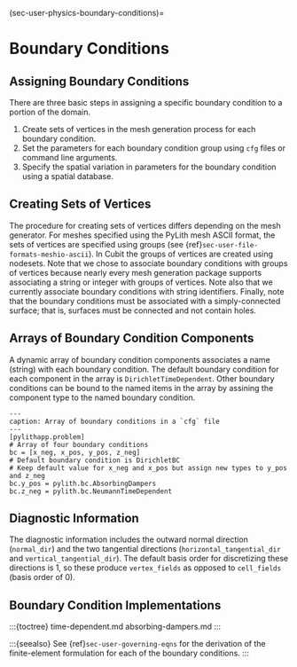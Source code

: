 (sec-user-physics-boundary-conditions)=
# Boundary Conditions

## Assigning Boundary Conditions

There are three basic steps in assigning a specific boundary condition to a portion of the domain.

1. Create sets of vertices in the mesh generation process for each boundary condition.
2. Set the parameters for each boundary condition group using `cfg` files or command line arguments.
3. Specify the spatial variation in parameters for the boundary condition using a spatial database.

## Creating Sets of Vertices

The procedure for creating sets of vertices differs depending on the mesh generator.
For meshes specified using the PyLith mesh ASCII format, the sets of vertices are specified using groups (see {ref}`sec-user-file-formats-meshio-ascii`).
In Cubit the groups of vertices are created using nodesets.
Note that we chose to associate boundary conditions with groups of vertices because nearly every mesh generation package supports associating a string or integer with groups of vertices.
Note also that we currently associate boundary conditions with string identifiers.
Finally, note that the boundary conditions must be associated with a simply-connected surface;
that is, surfaces must be connected and not contain holes.

## Arrays of Boundary Condition Components

A dynamic array of boundary condition components associates a name (string) with each boundary condition. The default boundary condition for each component in the array is `DirichletTimeDependent`.
Other boundary conditions can be bound to the named items in the array by assining the component type to the named boundary condition.

```{code-block} cfg
---
caption: Array of boundary conditions in a `cfg` file
---
[pylithapp.problem]
# Array of four boundary conditions
bc = [x_neg, x_pos, y_pos, z_neg]
# Default boundary condition is DirichletBC
# Keep default value for x_neg and x_pos but assign new types to y_pos and z_neg
bc.y_pos = pylith.bc.AbsorbingDampers
bc.z_neg = pylith.bc.NeumannTimeDependent
```

## Diagnostic Information

The diagnostic information includes the outward normal direction (`normal_dir`) and the two tangential directions (`horizontal_tangential_dir` and `vertical_tangential_dir`).
The default basis order for discretizing these directions is 1, so these produce `vertex_fields` as opposed to `cell_fields` (basis order of 0).

## Boundary Condition Implementations

:::{toctree}
time-dependent.md
absorbing-dampers.md
:::

:::{seealso}
See {ref}`sec-user-governing-eqns` for the derivation of the finite-element formulation for each of the boundary conditions.
:::

